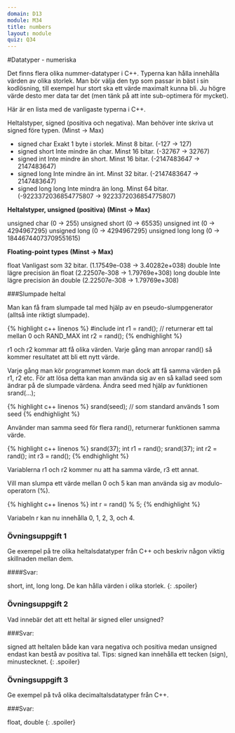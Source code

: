```yaml
---
domain: D13
module: M34
title: numbers
layout: module
quiz: Q34
---
```


#Datatyper - numeriska

Det finns flera olika nummer-datatyper i C++.
Typerna kan hålla innehålla värden av olika storlek.
Man bör välja den typ som passar in bäst i sin kodlösning, till exempel hur stort ska ett värde maximalt kunna bli.
Ju högre värde desto mer data tar det (men tänk på att inte sub-optimera för mycket).

Här är en lista med de vanligaste typerna i C++.

Heltalstyper, signed (positiva och negativa).
Man behöver inte skriva ut signed före typen.                (Minst                     -> Max)

- signed char            Exakt 1 byte i storlek. Minst 8 bitar.    (-127                     -> 127)
- signed short        Inte mindre än char. Minst 16 bitar.    (-32767                 -> 32767)
- signed int            Inte mindre än short. Minst 16 bitar.    (-2147483647             -> 2147483647)
- signed long            Inte mindre än int. Minst 32 bitar.        (-2147483647             -> 2147483647)
- signed long long    Inte mindra än long. Minst 64 bitar.     (-9223372036854775807     -> 9223372036854775807)

__Heltalstyper, unsigned (positiva)__    __(Minst     -> Max)__

unsigned char                                (0         -> 255)
unsigned short                                (0         -> 65535)
unsigned int                                (0         -> 4294967295)
unsigned long                                (0         -> 4294967295)
unsigned long long                            (0         -> 18446744073709551615)

__Floating-point types__                        __(Minst             -> Max)__

float                Vanligast som 32 bitar.            (1.17549e-038     -> 3.40282e+038)
double                Inte lägre precision än float    (2.22507e-308     -> 1.79769e+308)
long double            Inte lägre precision än double    (2.22507e-308     -> 1.79769e+308)


###Slumpade heltal

Man kan få fram slumpade tal med hjälp av en pseudo-slumpgenerator (alltså inte riktigt slumpade).

{% highlight c++ linenos %}
#include <cstdlib>
int r1 = rand(); // returnerar ett tal mellan 0 och RAND_MAX
int r2 = rand();
{% endhighlight %}

r1 och r2 kommar att få olika värden. Varje gång man anropar rand() så kommer resultatet att bli ett nytt värde.

Varje gång man kör programmet komm man dock att få samma värden på r1, r2 etc.
För att lösa detta kan man använda sig av en så kallad seed som ändrar på de slumpade värdena.
Ändra seed med hjälp av funktionen srand(...);

{% highlight c++ linenos %}
srand(seed); // som standard används 1 som seed
{% endhighlight %}

Använder man samma seed för flera rand(), returnerar funktionen samma värde.

{% highlight c++ linenos %}
srand(37);
int r1 = rand();
srand(37);
int r2 = rand();
int r3 = rand();
{% endhighlight %}

Variablerna r1 och r2 kommer nu att ha samma värde, r3 ett annat.


<!--



Använder man samma seed för flera rand(), returnerar funktionen samma värde.

{% highlight c++ linenos %}
int r1 = rand();
int r2 = rand(); // r2 kommer att få samma värde som r1
{% endhighlight %}

Det man kan göra för att "samma" nummer inte alltid ska returneras från rand(...) är att använda en seed som beror på tiden.

{% highlight c++ linenos %}
#include <ctime>
srand((unsigned)time(0));
	
int r1 = rand();
int r2 = rand();
{% endhighlight %}
	
Variablerna r1 och r2 kommer nu att vara olika.

-->



Vill man slumpa ett värde mellan 0 och 5 kan man använda sig av modulo-operatorn (%).

{% highlight c++ linenos %}
int r = rand() % 5;
{% endhighlight %}

Variabeln r kan nu innehålla 0, 1, 2, 3, och 4.

### Övningsuppgift 1

Ge exempel på tre olika heltalsdatatyper från C++ och beskriv någon viktig skillnaden mellan dem.

####Svar: 

short, int, long long.
De kan hålla värden i olika storlek.
{: .spoiler}

### Övningsuppgift 2

Vad innebär det att ett heltal är signed eller unsigned?

###Svar: 

signed att heltalen både kan vara negativa och positiva medan unsigned endast kan bestå av positiva tal.
Tips: signed kan innehålla ett tecken (sign), minustecknet.
{: .spoiler}

### Övningsuppgift 3

Ge exempel på två olika decimaltalsdatatyper från C++.

###Svar: 

float, double
{: .spoiler}
